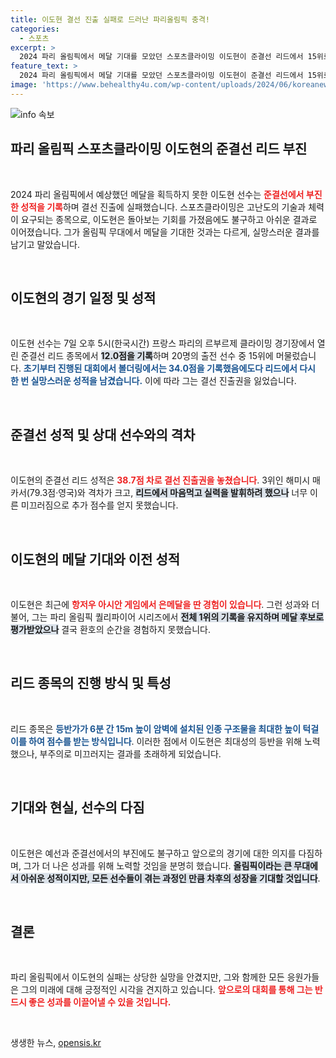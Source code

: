 ```yaml
---
title: 이도현 결선 진출 실패로 드러난 파리올림픽 충격!
categories:
  - 스포츠
excerpt: >
  2024 파리 올림픽에서 메달 기대를 모았던 스포츠클라이밍 이도현이 준결선 리드에서 15위로 탈락하며 결선 진출에 실패했습니다. 볼더링에서 이어진 부진이 아쉬움을 남깁니다.
feature_text: >
  2024 파리 올림픽에서 메달 기대를 모았던 스포츠클라이밍 이도현이 준결선 리드에서 15위로 탈락하며 결선 진출에 실패했습니다. 볼더링에서 이어진 부진이 아쉬움을 남깁니다.
image: 'https://www.behealthy4u.com/wp-content/uploads/2024/06/koreanews.jpg'
---
```


<p><img src="https://www.behealthy4u.com/wp-content/uploads/2024/06/koreanews.jpg" alt="info 속보" /></p>

<h2 data-ke-size="size26">파리 올림픽 스포츠클라이밍 이도현의 준결선 리드 부진</h2>

<p data-ke-size="size16">&nbsp;</p>

<p data-ke-size="size16">2024 파리 올림픽에서 예상했던 메달을 획득하지 못한 이도현 선수는 <b><span style="color: #ee2323;">준결선에서 부진한 성적을 기록</span></b>하며 결선 진출에 실패했습니다. 스포츠클라이밍은 고난도의 기술과 체력이 요구되는 종목으로, 이도현은 돌아보는 기회를 가졌음에도 불구하고 아쉬운 결과로 이어졌습니다. 그가 올림픽 무대에서 메달을 기대한 것과는 다르게, 실망스러운 결과를 남기고 말았습니다. </p>

<p data-ke-size="size16">&nbsp;</p>

<h2 data-ke-size="size26">이도현의 경기 일정 및 성적</h2>

<p data-ke-size="size16">&nbsp;</p>

<p data-ke-size="size16">이도현 선수는 7일 오후 5시(한국시간) 프랑스 파리의 르부르제 클라이밍 경기장에서 열린 준결선 리드 종목에서 <b><span style="background-color: #21538527;">12.0점을 기록</span></b>하며 20명의 출전 선수 중 15위에 머물렀습니다. <b><span style="color: #1a5490;">초기부터 진행된 대회에서 볼더링에서는 34.0점을 기록했음에도다 리드에서 다시 한 번 실망스러운 성적을 남겼습니다.</span></b> 이에 따라 그는 결선 진출권을 잃었습니다. </p>

<p data-ke-size="size16">&nbsp;</p>

<h2 data-ke-size="size26">준결선 성적 및 상대 선수와의 격차</h2>

<p data-ke-size="size16">&nbsp;</p>

<p data-ke-size="size16">이도현의 준결선 리드 성적은 <b><span style="color: #ee2323;">38.7점 차로 결선 진출권을 놓쳤습니다</span></b>. 3위인 해미시 매카서(79.3점·영국)와 격차가 크고, <b><span style="background-color: #21538527;">리드에서 마음먹고 실력을 발휘하려 했으나</span></b> 너무 이른 미끄러짐으로 추가 점수를 얻지 못했습니다. </p>

<p data-ke-size="size16">&nbsp;</p>

<h2 data-ke-size="size26">이도현의 메달 기대와 이전 성적</h2>

<p data-ke-size="size16">&nbsp;</p>

<p data-ke-size="size16">이도현은 최근에 <b><span style="color: #ee2323;">항저우 아시안 게임에서 은메달을 딴 경험이 있습니다</span></b>. 그런 성과와 더불어, 그는 파리 올림픽 퀄리파이어 시리즈에서 <b><span style="background-color: #21538527;">전체 1위의 기록을 유지하며 메달 후보로 평가받았으나</span></b> 결국 환호의 순간을 경험하지 못했습니다. </p>

<p data-ke-size="size16">&nbsp;</p>

<h2 data-ke-size="size26">리드 종목의 진행 방식 및 특성</h2>

<p data-ke-size="size16">&nbsp;</p>

<p data-ke-size="size16">리드 종목은 <b><span style="color: #1a5490;">등반가가 6분 간 15m 높이 암벽에 설치된 인종 구조물을 최대한 높이 턱걸이를 하여 점수를 받는 방식입니다</span></b>. 이러한 점에서 이도현은 최대성의 등반을 위해 노력했으나, 부주의로 미끄러지는 결과를 초래하게 되었습니다. </p>

<p data-ke-size="size16">&nbsp;</p>

<h2 data-ke-size="size26">기대와 현실, 선수의 다짐</h2>

<p data-ke-size="size16">&nbsp;</p>

<p data-ke-size="size16">이도현은 예선과 준결선에서의 부진에도 불구하고 앞으로의 경기에 대한 의지를 다짐하며, 그가 더 나은 성과를 위해 노력할 것임을 분명히 했습니다. <b><span style="background-color: #21538527;">올림픽이라는 큰 무대에서 아쉬운 성적이지만, 모든 선수들이 겪는 과정인 만큼 차후의 성장을 기대할 것입니다</span></b>.</p>

<p data-ke-size="size16">&nbsp;</p>

<h2 data-ke-size="size26">결론</h2>

<p data-ke-size="size16">&nbsp;</p>

<p data-ke-size="size16">파리 올림픽에서 이도현의 실패는 상당한 실망을 안겼지만, 그와 함께한 모든 응원가들은 그의 미래에 대해 긍정적인 시각을 견지하고 있습니다. <b><span style="color: #ee2323;">앞으로의 대회를 통해 그는 반드시 좋은 성과를 이끌어낼 수 있을 것입니다.</span></b> </p>

<p data-ke-size="size16">&nbsp;</p>
생생한 뉴스, <a href="https://opensis.kr" rel="dofollow">opensis.kr</a>


